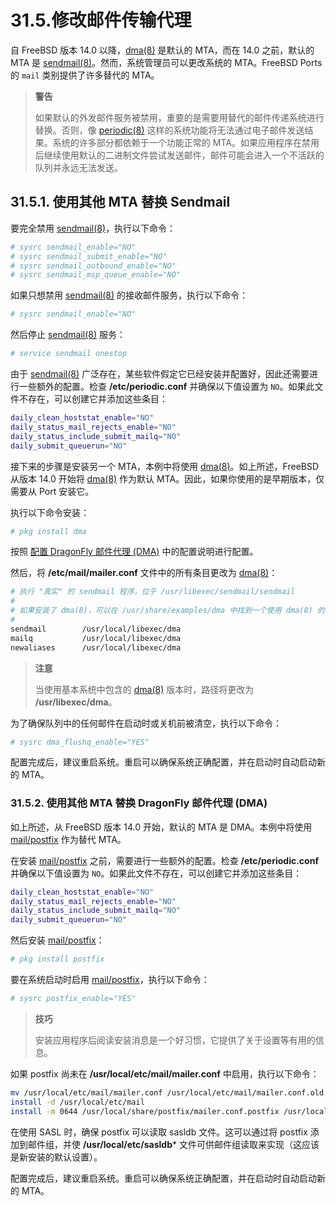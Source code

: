 # 31.5.修改邮件传输代理

自 FreeBSD 版本 14.0 以降，[dma(8)](https://man.freebsd.org/cgi/man.cgi?query=dma&sektion=8&format=html) 是默认的 MTA，而在 14.0 之前，默认的 MTA 是 [sendmail(8)](https://man.freebsd.org/cgi/man.cgi?query=sendmail&sektion=8&format=html)。然而，系统管理员可以更改系统的 MTA。FreeBSD Ports  的 `mail` 类别提供了许多替代的 MTA。

>**警告**
>
>如果默认的外发邮件服务被禁用，重要的是需要用替代的邮件传递系统进行替换。否则，像 [periodic(8)](https://man.freebsd.org/cgi/man.cgi?query=periodic&sektion=8&format=html) 这样的系统功能将无法通过电子邮件发送结果。系统的许多部分都依赖于一个功能正常的 MTA。如果应用程序在禁用后继续使用默认的二进制文件尝试发送邮件，邮件可能会进入一个不活跃的队列并永远无法发送。

## 31.5.1. 使用其他 MTA 替换 Sendmail

要完全禁用 [sendmail(8)](https://man.freebsd.org/cgi/man.cgi?query=sendmail&sektion=8&format=html)，执行以下命令：

```sh
# sysrc sendmail_enable="NO"
# sysrc sendmail_submit_enable="NO"
# sysrc sendmail_outbound_enable="NO"
# sysrc sendmail_msp_queue_enable="NO"
```

如果只想禁用 [sendmail(8)](https://man.freebsd.org/cgi/man.cgi?query=sendmail&sektion=8&format=html) 的接收邮件服务，执行以下命令：

```sh
# sysrc sendmail_enable="NO"
```

然后停止 [sendmail(8)](https://man.freebsd.org/cgi/man.cgi?query=sendmail&sektion=8&format=html) 服务：

```sh
# service sendmail onestop
```

由于 [sendmail(8)](https://man.freebsd.org/cgi/man.cgi?query=sendmail&sektion=8&format=html) 广泛存在，某些软件假定它已经安装并配置好，因此还需要进行一些额外的配置。检查 **/etc/periodic.conf** 并确保以下值设置为 `NO`。如果此文件不存在，可以创建它并添加这些条目：

```sh
daily_clean_hoststat_enable="NO"
daily_status_mail_rejects_enable="NO"
daily_status_include_submit_mailq="NO"
daily_submit_queuerun="NO"
```

接下来的步骤是安装另一个 MTA，本例中将使用 [dma(8)](https://man.freebsd.org/cgi/man.cgi?query=dma&sektion=8&format=html)。如上所述，FreeBSD 从版本 14.0 开始将 [dma(8)](https://man.freebsd.org/cgi/man.cgi?query=dma&sektion=8&format=html) 作为默认 MTA。因此，如果你使用的是早期版本，仅需要从 Port 安装它。

执行以下命令安装：

```sh
# pkg install dma
```

按照 [配置 DragonFly 邮件代理 (DMA)](https://docs.freebsd.org/en/books/handbook/mail/#configuring-dragonfly-mail-agent) 中的配置说明进行配置。

然后，将 **/etc/mail/mailer.conf** 文件中的所有条目更改为 [dma(8)](https://man.freebsd.org/cgi/man.cgi?query=dma&sektion=8&format=html)：

```sh
# 执行 "真实" 的 sendmail 程序，位于 /usr/libexec/sendmail/sendmail
#
# 如果安装了 dma(8)，可以在 /usr/share/examples/dma 中找到一个使用 dma(8) 的示例 mailer.conf
#
sendmail        /usr/local/libexec/dma
mailq           /usr/local/libexec/dma
newaliases      /usr/local/libexec/dma
```

>**注意**
>
>当使用基本系统中包含的 [dma(8)](https://man.freebsd.org/cgi/man.cgi?query=dma&sektion=8&format=html) 版本时，路径将更改为 **/usr/libexec/dma**。

为了确保队列中的任何邮件在启动时或关机前被清空，执行以下命令：

```sh
# sysrc dma_flushq_enable="YES"
```

配置完成后，建议重启系统。重启可以确保系统正确配置，并在启动时自动启动新的 MTA。

### 31.5.2. 使用其他 MTA 替换 DragonFly 邮件代理 (DMA)

如上所述，从 FreeBSD 版本 14.0 开始，默认的 MTA 是 DMA。本例中将使用 [mail/postfix](https://cgit.freebsd.org/ports/tree/mail/postfix/) 作为替代 MTA。

在安装 [mail/postfix](https://cgit.freebsd.org/ports/tree/mail/postfix/) 之前，需要进行一些额外的配置。检查 **/etc/periodic.conf** 并确保以下值设置为 `NO`。如果此文件不存在，可以创建它并添加这些条目：

```sh
daily_clean_hoststat_enable="NO"
daily_status_mail_rejects_enable="NO"
daily_status_include_submit_mailq="NO"
daily_submit_queuerun="NO"
```

然后安装 [mail/postfix](https://cgit.freebsd.org/ports/tree/mail/postfix/)：

```sh
# pkg install postfix
```

要在系统启动时启用 [mail/postfix](https://cgit.freebsd.org/ports/tree/mail/postfix/)，执行以下命令：

```sh
# sysrc postfix_enable="YES"
```

>**技巧**
>
>安装应用程序后阅读安装消息是一个好习惯，它提供了关于设置等有用的信息。

如果 postfix 尚未在 **/usr/local/etc/mail/mailer.conf** 中启用，执行以下命令：

```sh
mv /usr/local/etc/mail/mailer.conf /usr/local/etc/mail/mailer.conf.old
install -d /usr/local/etc/mail
install -m 0644 /usr/local/share/postfix/mailer.conf.postfix /usr/local/etc/mail/mailer.conf
```

在使用 SASL 时，确保 postfix 可以读取 sasldb 文件。这可以通过将 postfix 添加到邮件组，并使 **/usr/local/etc/sasldb**\* 文件可供邮件组读取来实现（这应该是新安装的默认设置）。

配置完成后，建议重启系统。重启可以确保系统正确配置，并在启动时自动启动新的 MTA。
